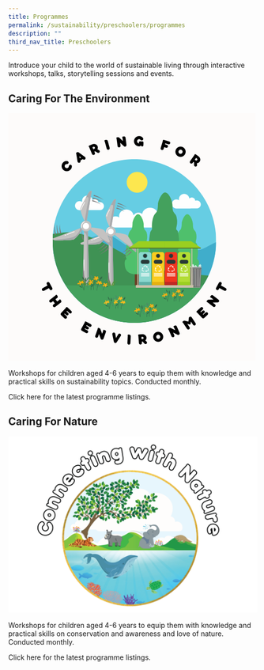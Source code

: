 ```yaml
---
title: Programmes
permalink: /sustainability/preschoolers/programmes
description: ""
third_nav_title: Preschoolers
---
```

Introduce your child to the world of sustainable living through interactive workshops, talks, storytelling sessions and events.

## **Caring For The Environment**
![Alt text for image on Isomer site](/images/sustainability/Sustainability-Prog-Preschool-01a.png)

Workshops for children aged 4-6 years to equip them with knowledge and practical skills on sustainability topics. Conducted monthly.

Click here for the latest programme listings.

## **Caring For Nature**
![Alt text for image on Isomer site](/images/sustainability/Sustainability-Prog-Preschool-02a.png)

Workshops for children aged 4-6 years to equip them with knowledge and practical skills on conservation and awareness and love of nature. Conducted monthly.

Click here for the latest programme listings.